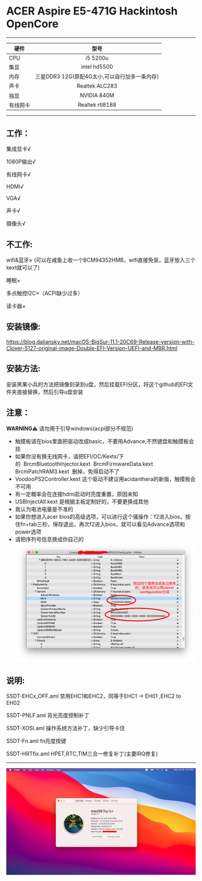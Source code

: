 # ACER Aspire E5-471G Hackintosh OpenCore

---

硬件|型号
---|:--:
CPU|i5 5200u
集显|intel hd5500
内存|三星DDR3 12G(原配4G太小,可以自行加多一条内存)
声卡|Realtek ALC283
独显|NVIDIA 840M
有线网卡|Realtek rtl8188
---

## 工作：
集成显卡&radic;

1080P输出&radic;

有线网卡&radic;

HDMI&radic;

VGA&radic;

声卡&radic;

摄像头&radic;

## 不工作:
wifi&蓝牙&times; (可以在咸鱼上收一个BCM94352HMB，wifi直接免驱，蓝牙放入三个kext就可以了)

睡眠&times;

多点触控I2C&times;（ACPI缺少过多）

读卡器&times;

## 安装镜像:
https://blog.daliansky.net/macOS-BigSur-11.1-20C69-Release-version-with-Clover-5127-original-image-Double-EFI-Version-UEFI-and-MBR.html

## 安装方法:
安装黑果小兵的方法把镜像刻录到u盘，然后挂载EFI分区，将这个github的EFI文件夹直接替换，然后引导u盘安装

## 注意：
 **WARNING⚠️** 请勿用于引导windows(acpi部分不规范)
+ 触摸板请在bios里面把驱动改成basic，不要用Advance,不然键盘和触摸板会挂
+ 如果你没有换无线网卡，请把EFI/OC/Kexts/下的&nbsp;&nbsp;BrcmBluetoothInjector.kext&nbsp;&nbsp;BrcmFirmwareData.kext BrcmPatchRAM3.kext&nbsp;&nbsp;删掉，免得启动不了
+ VoodooPS2Controller.kext&nbsp;这个驱动不建议用acidanthera的新版，触摸板会不可用
+ 有一定概率会在连接hdmi启动时亮度重置，原因未知
+ USBInjectAll.kext&nbsp;是根据主板定制好的，不要更换成其他
+ 我认为电池电量是不准的
+ 如果你想进入acer bios的高级选项，可以进行这个骚操作：f2进入bios，按住fn+tab三秒，保存退出，再次f2进入bios，就可以看见Advance选项和power选项
+ 请把序列号信息换成你自己的![raw1](./RAW/raw1.png)

## 说明:

SSDT-EHCx_OFF.aml 禁用EHC1和EHC2，同等于EHC1 -> EH01 ,EHC2 to EH02

SSDT-PNLF.aml 背光亮度控制补丁

SSDT-XOSI.aml 操作系统方法补丁，缺少引导卡住

SSDT-Fn.aml fn亮度按键

SSDT-HRTfix.aml HPET,RTC,TIM三合一修复补丁(主要IRQ修复)

---

![raw3](./RAW/raw2.png)